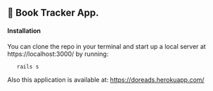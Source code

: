 ## 📕 Book Tracker App.

#### Installation

You can clone the repo in your terminal and start up a local server at https://localhost:3000/ by running:

```
   rails s
```

Also this application is available at: https://doreads.herokuapp.com/

